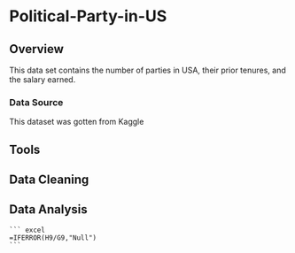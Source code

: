 # Political-Party-in-US
## Overview 
  This data set contains the number of parties in USA, their prior tenures, and the salary earned.
  
### Data Source 
  This dataset was gotten from Kaggle 
## Tools 
## Data Cleaning 
## Data Analysis 
   
    ``` excel 
    =IFERROR(H9/G9,"Null")
    ```
    
